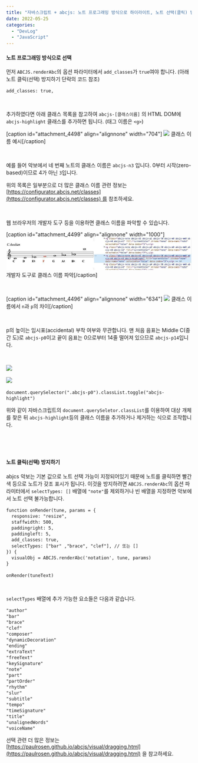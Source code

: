 ```yaml
---
title: "자바스크립트 + abcjs: 노트 프로그래밍 방식으로 하이라이트, 노트 선택(클릭) 방지하기"
date: 2022-05-25
categories: 
  - "DevLog"
  - "JavaScript"
---
```


#### **노트 프로그래밍 방식으로 선택**

먼저 `ABCJS.renderAbc`의 옵션 파라미터에서 `add_classes`가 `true`여야 합니다. (아래 노트 클릭(선택) 방지하기 단락의 코드 참조)

```
add_classes: true,
```

 

추가하였다면 아래 클래스 목록을 참고하여 `abcjs-[클래스이름]` 의 HTML DOM에 `abcjs-highlight` 클래스를 추가하면 됩니다. (태그 이름은 `<g>`)

\[caption id="attachment\_4498" align="alignnone" width="704"\] ![](/assets/img/wp-content/uploads/2022/05/스크린샷-2022-05-25-오후-9.46.31.jpg) 클래스 이름 예시\[/caption\]

 

예를 들어 악보에서 네 번째 노트의 클래스 이름은 `abcjs-n3` 입니다. 0부터 시작(zero-based)이므로 4가 아닌 `3`입니다.

위의 목록은 일부분으로 더 많은 클래스 이름 관련 정보는 [https://configurator.abcjs.net/classes](https://configurator.abcjs.net/classes) 를 참조하세요.

 

웹 브라우저의 개발자 도구 등을 이용하면 클래스 이름을 파악할 수 있습니다.

\[caption id="attachment\_4499" align="alignnone" width="1000"\] ![](/assets/img/wp-content/uploads/2022/05/abjcs-devtools.jpg) 개발자 도구로 클래스 이름 파악\[/caption\]

 

\[caption id="attachment\_4496" align="alignnone" width="634"\] ![](/assets/img/wp-content/uploads/2022/05/스크린샷-2022-05-25-오후-9.57.02.jpg) 클래스 이름에서 `n`과 `p`의 차이\[/caption\]

 

p의 높이는 임시표(accidental) 부착 여부와 무관합니다. 맨 처음 음표는 Middle C(중간 도)로 `abcjs-p0`이고 끝이 음표는 0으로부터 14줄 떨어져 있으므로 `abcjs-p14`입니다.

 

 ![](/assets/img/wp-content/uploads/2022/05/스크린샷-2022-05-25-오후-10.03.32.jpg)

 ![](/assets/img/wp-content/uploads/2022/05/스크린샷-2022-05-25-오후-10.18.00.jpg)

```
document.querySelector(".abcjs-p0").classList.toggle("abcjs-highlight")
```

위와 같이 자바스크립트의 `document.querySeletor.classList`를 이용하여 대상 개체를 찾은 뒤 `abcjs-highlight`등의 클래스 이름을 추가하거나 제거하는 식으로 조작합니다.

 

 

#### **노트 클릭(선택) 방지하기**

abjcs 악보는 기본 값으로 노트 선택 가능이 지정되어있기 때문에 노트를 클릭하면 빨간색 등으로 노트가 갖조 표시가 됩니다. 이것을 방지하려면 `ABCJS.renderAbc`의 옵션 파라미터에서 `selectTypes: []` 배열에 `"note"`를 제외하거나 빈 배열을 지정하면 악보에서 노트 선택 불가능합니다.

```
function onRender(tune, params = {
  responsive: "resize",
  staffwidth: 500,
  paddingright: 5,
  paddingleft: 5,
  add_classes: true,
  selectTypes: ["bar" ,"brace", "clef"], // 또는 []
}) {
  visualObj = ABCJS.renderAbc('notation', tune, params)
}

onRender(tuneText)
```

 

`selectTypes` 배열에 추가 가능한 요소들은 다음과 같습니다.

```
"author"
"bar"
"brace"
"clef"
"composer"
"dynamicDecoration"
"ending"
"extraText"
"freeText"
"keySignature"
"note"
"part"
"partOrder"
"rhythm"
"slur"
"subtitle"
"tempo"
"timeSignature"
"title"
"unalignedWords"
"voiceName"
```

선택 관련 더 많은 정보는 [https://paulrosen.github.io/abcjs/visual/dragging.html](https://paulrosen.github.io/abcjs/visual/dragging.html) 을 참고하세요.
